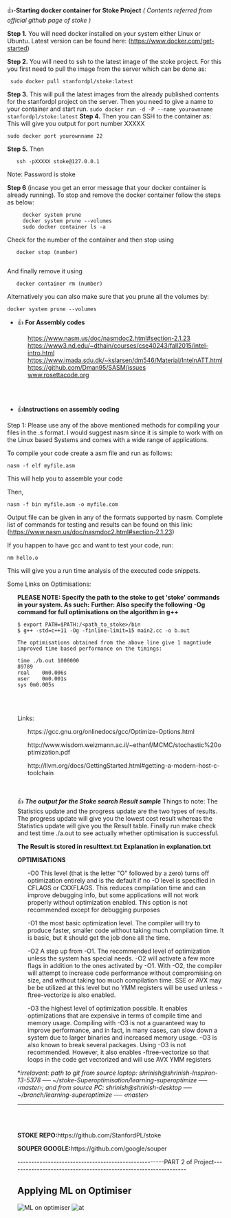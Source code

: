 :+1:-**Starting docker container for Stoke Project** 
*( Contents referred from official github page of stoke )*


<strong>Step 1.</strong> You will need docker installed on your system either Linux or Ubuntu. Latest version can be found here: (https://www.docker.com/get-started)

<strong>Step 2.</strong> You will need to ssh to the latest image of the stoke project. For this you first need to pull the image from the server which can be done as:
   ```
    sudo docker pull stanfordpl/stoke:latest
   ```
<strong>Step 3.</strong> This will pull the latest images from the already published contents for the stanfordpl project on the server. Then you need to give a name to your container and start run.
    ```
    sudo docker run -d -P --name yourownname stanfordpl/stoke:latest
    ```
<strong>Step 4.</strong> Then you can SSH to the container as: This will give you output for port number XXXXX
   
  ```
  sudo docker port yourownname 22
  ```
<strong>Step 5.</strong>  Then 
  ```
     ssh -pXXXXX stoke@127.0.0.1
  ```
  Note: Password is stoke
  
<strong>Step 6</strong> (incase you get an error message that your docker container is already running). To stop and remove the docker container follow the steps as below:

```
     docker system prune
     docker system prune --volumes
     sudo docker container ls -a
```
Check for the number of the container and then stop using 

```
   docker stop (number)
   
```

And finally remove it using

``` 
   docker container rm (number)
```
Alternatively you can also make sure that you prune all the volumes by:

```
docker system prune --volumes

```

  
- :+1: <strong>For Assembly codes</strong><ol>https://www.nasm.us/doc/nasmdoc2.html#section-2.1.23</ol>
                          <ol>https://www3.nd.edu/~dthain/courses/cse40243/fall2015/intel-intro.html</ol> 
                          <ol>https://www.imada.sdu.dk/~kslarsen/dm546/Material/IntelnATT.html </ol>
                         <ol>https://github.com/Dman95/SASM/issues </ol>
                          <ol>www.rosettacode.org</ol>
  <br>
  
  </br>
-  :+1:**Instructions on assembly coding**
  
  Step 1: Please use any of the above mentioned methods for compiling your files in the .s format. I would suggest nasm since it is simple to work with on the Linux based Systems and comes with a wide range of applications. 
  
  To compile your code create a asm file and run as follows: 
  ```
  nasm -f elf myfile.asm
  
  ```
  This will help you to assemble your code
  
  Then, 
   
   ```
   nasm -f bin myfile.asm -o myfile.com
   
   ```
   Output file can be given in any of the formats supported by nasm. Complete list of commands for testing and results can be found on this link: 
   (https://www.nasm.us/doc/nasmdoc2.html#section-2.1.23)
   
   If you happen to have gcc and want to test your code, run:
   ```
   nm hello.o
   
   ```
   This will give you a run time analysis of the executed code snippets.
   
   Some Links on Optimisations: 
      <ul>
   
   **PLEASE NOTE: Specify the path to the stoke to get 'stoke' commands in your system. As such:**
   **Further: Also specify the following -Og command for full optimisations on the algorithm in g++**
   
   ```
   $ export PATH=$PATH:/<path_to_stoke>/bin
   $ g++ -std=c++11 -Og -finline-limit=15 main2.cc -o b.out
   
   The optimisations obtained from the above line give 1 magntiude improved time based performance on the timings: 
   
   time ./b.out 1000000
89789
real	0m0.006s
user	0m0.001s
sys	0m0.005s

   
   ```
<br>
</br>
      Links: <ol>https://gcc.gnu.org/onlinedocs/gcc/Optimize-Options.html</ol>
             <ol>http://www.wisdom.weizmann.ac.il/~ethanf/MCMC/stochastic%20optimization.pdf</ol>
             <ol>http://llvm.org/docs/GettingStarted.html#getting-a-modern-host-c-toolchain</ol>

<br>

</br>

 :+1:  ***The output for the Stoke search Result sample***
   Things to note: The Statistics update and the progress update are the two types of results. The progress update will give you the lowest cost result whereas the Statistics update will give you the Result table. Finally run make check and test time ./a.out to see actually whether optimisation is successful.
   
   
   <strong>The Result is stored in resulttext.txt</strong>
   <strong>Explanation in explanation.txt</strong>
   
   <strong><h>OPTIMISATIONS</strong></h>
   <ol> -O0 This level (that is the letter "O" followed by a zero) turns off optimization entirely and is the default if no -O level is specified in CFLAGS or CXXFLAGS. This reduces compilation time and can improve debugging info, but some applications will not work properly without optimization enabled. This option is not recommended except for debugging purposes</ol>
   <ol> -O1 the most basic optimization level. The compiler will try to produce faster, smaller code without taking much compilation time. It is basic, but it should get the job done all the time.</ol>
   <ol> -O2 A step up from -O1. The recommended level of optimization unless the system has special needs. -O2 will activate a few more flags in addition to the ones activated by -O1. With -O2, the compiler will attempt to increase code performance without compromising on size, and without taking too much compilation time. SSE or AVX may be be utilized at this level but no YMM registers will be used unless -ftree-vectorize is also enabled.</ol>
   <ol> -O3 the highest level of optimization possible. It enables optimizations that are expensive in terms of compile time and memory usage. Compiling with -O3 is not a guaranteed way to improve performance, and in fact, in many cases, can slow down a system due to larger binaries and increased memory usage. -O3 is also known to break several packages. Using -O3 is not recommended. However, it also enables -ftree-vectorize so that loops in the code get vectorized and will use AVX YMM registers </ol>


 ***irrelavant: path to git from source laptop: shrinish@shrinish-Inspiron-13-5378 ── ~/stoke-Superoptimisation/learning-superoptimize ── ‹master*›; and from source PC: shrinish@shrinish-desktop ── ~/branch/learning-superoptimize ── ‹master*› 
 ***



<br>


</br>

<p><strong>STOKE REPO:</strong>https://github.com/StanfordPL/stoke</p>
<p><strong>SOUPER GOOGLE:</strong>https://github.com/google/souper</p>



-----------------------------------------------------PART 2 of Project----------------------------------------------------------------


<h2>Applying ML on Optimiser</h2>

![ML on optimiser](https://user-images.githubusercontent.com/23298265/58791057-cf1e6900-85f1-11e9-85e9-f55baa3babd4.png)
![at](https://user-images.githubusercontent.com/23298265/58793333-2f170e80-85f6-11e9-9d35-bf67a193a4c9.png)

